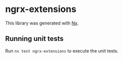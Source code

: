 # ngrx-extensions

This library was generated with [Nx](https://nx.dev).

## Running unit tests

Run `nx test ngrx-extensions` to execute the unit tests.
